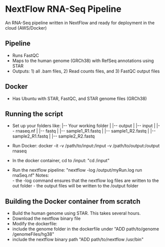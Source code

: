 # NextFlow RNA-Seq Pipeline 
An RNA-Seq pipeline written in NextFlow and ready for deployment in the cloud (AWS/Docker)

## Pipeline
- Runs FastQC
- Maps to the human genome (GRCh38) with RefSeq annotations using STAR
- Outputs: 1) all .bam files, 2) Read counts files, and 3) FastQC output files

## Docker 
- Has Ubuntu with STAR, FastQC, and STAR genome files (GRCh38)

## Running the script
- Set up your folders like:
    |-- Your working folder
    |   |-- output
    |   |-- input
    |       |-- rnaseq.nf
    |       |-- fastq
    |           |-- sample1_R1.fastq
    |           |-- sample1_R2.fastq
    |           |-- sample2_R1.fastq
    |           |-- sample2_R2.fastq

- Run Docker: docker -it -v /path/to/input:/input -v  /path/to/output:/output rnaseq
- In the docker container, cd to /input: "cd /input"
- Run the nextflow pipeline: "nextflow -log /output/myRun.log run rnaSeq.nf"
    Notes:<br> 
        - the -log command ensures that the nextflow log files are written to the out folder
        - the output files will be written to the /output folder

## Building the Docker container from scratch
- Build the human genome using STAR. This takes several hours.
- Download the nextflow binary file
- Modify the dockerfile:
- include the genome folder in the dockerfile under "ADD path/to/genome /genomeFiles/hg38"
- include the nextflow binary path "ADD path/to/nextflow /usr/bin"